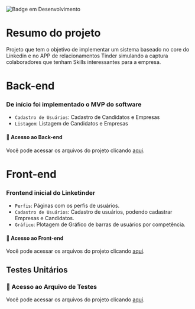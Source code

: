 ![Badge em Desenvolvimento](http://img.shields.io/static/v1?label=STATUS&message=EM%20DESENVOLVIMENTO&color=GREEN&style=for-the-badge)

# Resumo do projeto 
Projeto que tem o objetivo de implementar um sistema baseado no core do Linkedin e no APP de relacionamentos Tinder simulando a captura colaboradores que tenham Skills interessantes para a empresa.

# Back-end
  ### De início foi implementado o MVP do software 

- `Cadastro de Usuários`: Cadastro de Candidatos e Empresas
- `Listagem`: Listagem de Candidatos e Empresas
 
 #### 📁 Acesso ao Back-end <br>
Você pode acessar os arquivos do projeto clicando [aqui](https://github.com/HyagoRodrigues/LinkeTinder/tree/main/src/main/java/com/hrodrigues).  


# Front-end 

  ### Frontend inicial do Linketinder

- `Perfis`: Páginas com os perfis de usuários.
- `Cadastro de Usuários`: Cadastro de usuários, podendo cadastrar Empresas e Candidatos.
- `Gráfico`: Plotagem de Gráfico de barras de  usuários por competência.
     
 #### 📁 Acesso ao Front-end <br>
Você pode acessar os arquivos do projeto clicando [aqui](https://github.com/HyagoRodrigues/LinkeTinder/tree/main/src/main/java/FrontEnd).     

## Testes Unitários 
 ### 📁 Acesso ao Arquivo de Testes
Você pode acessar os arquivos do projeto clicando [aqui](https://github.com/HyagoRodrigues/LinkeTinder/tree/main/src/main/java/com/hrodrigues/Testes).  

